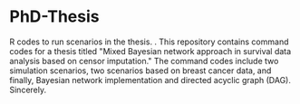 # PhD-Thesis
R codes to run scenarios in the thesis.
.
This repository contains command codes for a thesis titled "Mixed Bayesian network approach in survival data analysis based on censor imputation." The command codes include two simulation scenarios, two scenarios based on breast cancer data, and finally, Bayesian network implementation and directed acyclic graph (DAG).
Sincerely.
